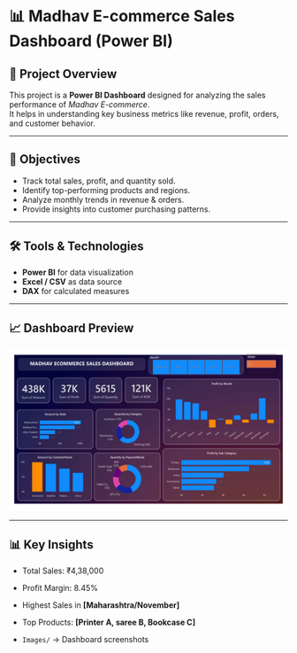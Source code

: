 # 📊 Madhav E-commerce Sales Dashboard (Power BI)
## 📌 Project Overview
This project is a **Power BI Dashboard** designed for analyzing the sales performance of *Madhav E-commerce*.  
It helps in understanding key business metrics like revenue, profit, orders, and customer behavior.

---

## 🎯 Objectives
- Track total sales, profit, and quantity sold.
- Identify top-performing products and regions.
- Analyze monthly trends in revenue & orders.
- Provide insights into customer purchasing patterns.

---

## 🛠️ Tools & Technologies
- **Power BI** for data visualization
- **Excel / CSV** as data source
- **DAX** for calculated measures

---

## 📈 Dashboard Preview
![image alr](https://github.com/Vicky8055-boss/Project-power-bi/blob/main/Madhav%20ecommerce%20sales_page-0001.jpg?raw=true)

---

## 📊 Key Insights
- Total Sales: ₹4,38,000 
- Profit Margin: 8.45%  
- Highest Sales in **[Maharashtra/November]**  
- Top Products: **[Printer A, saree B, Bookcase C]**
  
- `Images/` → Dashboard screenshots


